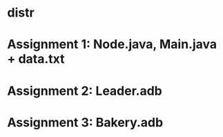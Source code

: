 # distr
# Assignment 1: Node.java, Main.java + data.txt
# Assignment 2: Leader.adb
# Assignment 3: Bakery.adb
